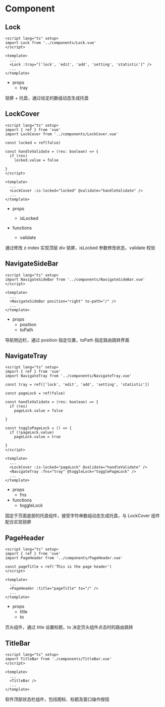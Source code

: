 # Component

## Lock

```vue
<script lang="ts" setup>
import Lock from '../components/Lock.vue'
</script>

<template>
  ...
  <Lock :tray="['lock', 'edit', 'add', 'setting', 'statistic']" />
  ...
</template>
```

- props
  - tray

锁屏 + 托盘，通过给定的数组动态生成托盘



## LockCover

```vue
<script lang="ts" setup>
import { ref } from 'vue'
import LockCover from '../components/LockCover.vue'

const locked = ref(false)

const handleValidate = (res: boolean) => {
  if (res)
    locked.value = false

}
</script>

<template>
  ...
  <LockCover :is-locked="locked" @validate="handleValidate" />
  ...
</template>
```

- props
  - isLocked

- functions
  - validate

通过修改 z-index 实现顶层 div 锁屏，isLocked 参数修改状态，validate 校验

## NavigateSideBar

```vue
<script lang="ts" setup>
import NavigateSideBar from '../components/NavigateSideBar.vue'
</script>

<template>
  ...
  <NavigateSideBar position="right" to-path="/" />
  ...
</template>
```

- props
  - position
  - toPath

导航侧边栏，通过 position 指定位置，toPath 指定路由跳转界面

## NavigateTray

```vue
<script lang="ts" setup>
import { ref } from 'vue'
import NavigateTray from '../components/NavigateTray.vue'

const tray = ref(['lock', 'edit', 'add', 'setting', 'statistic'])

const pageLock = ref(false)

const handleValidate = (res: boolean) => {
  if (res)
    pageLock.value = false

}

const togglePageLock = () => {
  if (!pageLock.value)
    pageLock.value = true

}
</script>

<template>
  ...
  <LockCover :is-locked="pageLock" @validate="handleValidate" />
  <NavigateTray :fns="tray" @toggleLock="togglePageLock" />
  ...
</template>
```

- props
  - fns
- functions
  - toggleLock

固定于页面底部的托盘组件，接受字符串数组动态生成托盘，与 LockCover 组件配合实现锁屏

## PageHeader

```vue
<script lang="ts" setup>
import { ref } from 'vue'
import PageHeader from '../components/PageHeader.vue'

const pageTitle = ref('This is the page header')
</script>

<template>
  ...
  <PageHeader :title="pageTitle" to="/" />
  ...
</template>
```

- props
  - title
  - to

页头组件，通过 title 设置标题，to 决定页头组件点击时的路由跳转

## TitleBar

```vue
<script lang="ts" setup>
import TitleBar from './components/TitleBar.vue'
</script>

<template>
  ...
  <TitleBar />
  ...
</template>
```

软件顶部状态栏组件，包括图标、标题及窗口操作按钮